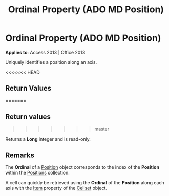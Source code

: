 ﻿---
title: Ordinal Property (ADO MD Position)
TOCTitle: Ordinal Property (ADO MD Position)
ms:assetid: fb132ab5-d2b5-317d-e885-5e37ddaf90fb
ms:mtpsurl: https://msdn.microsoft.com/library/JJ250284(v=office.15)
ms:contentKeyID: 48548861
ms.date: 09/18/2015
mtps_version: v=office.15
---

# Ordinal Property (ADO MD Position)


**Applies to**: Access 2013 | Office 2013

Uniquely identifies a position along an axis.

<<<<<<< HEAD
## Return Values
=======
## Return values
>>>>>>> master

Returns a **Long** integer and is read-only.

## Remarks

The **Ordinal** of a [Position](position-object-ado-md.md) object corresponds to the index of the **Position** within the [Positions](positions-collection-ado-md.md) collection.

A cell can quickly be retrieved using the **Ordinal** of the **Position** along each axis with the [Item](item-property-ado-md-cellset.md) property of the [Cellset](cellset-object-ado-md.md) object.

